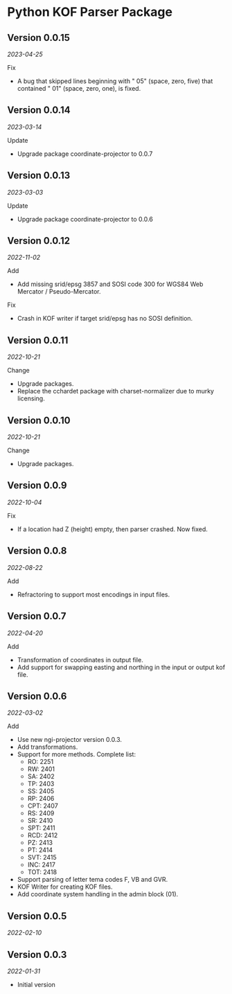 # Python KOF Parser Package

## Version 0.0.15

_2023-04-25_

Fix

- A bug that skipped lines beginning with " 05" (space, zero, five) that contained " 01" (space, zero, one), is fixed.

## Version 0.0.14

_2023-03-14_

Update

- Upgrade package coordinate-projector to 0.0.7

## Version 0.0.13

_2023-03-03_

Update

- Upgrade package coordinate-projector to 0.0.6

## Version 0.0.12

_2022-11-02_

Add

- Add missing srid/epsg 3857 and SOSI code 300 for WGS84 Web Mercator / Pseudo-Mercator.

Fix

- Crash in KOF writer if target srid/epsg has no SOSI definition.

## Version 0.0.11

_2022-10-21_

Change

- Upgrade packages.
- Replace the cchardet package with charset-normalizer due to murky licensing.

## Version 0.0.10

_2022-10-21_

Change

- Upgrade packages.

## Version 0.0.9

_2022-10-04_

Fix

- If a location had Z (height) empty, then parser crashed. Now fixed.

## Version 0.0.8

_2022-08-22_

Add

- Refractoring to support most encodings in input files.

## Version 0.0.7

_2022-04-20_

Add

- Transformation of coordinates in output file.
- Add support for swapping easting and northing in the input or output kof file.

## Version 0.0.6

_2022-03-02_

Add

- Use new ngi-projector version 0.0.3.
- Add transformations.
- Support for more methods. Complete list:
  - RO: 2251
  - RW: 2401
  - SA: 2402
  - TP: 2403
  - SS: 2405
  - RP: 2406
  - CPT: 2407
  - RS: 2409
  - SR: 2410
  - SPT: 2411
  - RCD: 2412
  - PZ: 2413
  - PT: 2414
  - SVT: 2415
  - INC: 2417
  - TOT: 2418
- Support parsing of letter tema codes F, VB and GVR.
- KOF Writer for creating KOF files.
- Add coordinate system handling in the admin block (01).

## Version 0.0.5

_2022-02-10_

## Version 0.0.3

_2022-01-31_

- Initial version
